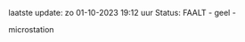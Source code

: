 laatste update: 
zo 01-10-2023 19:12   uur 
Status: FAALT - geel - 
<div class="service Y">microstation</div>